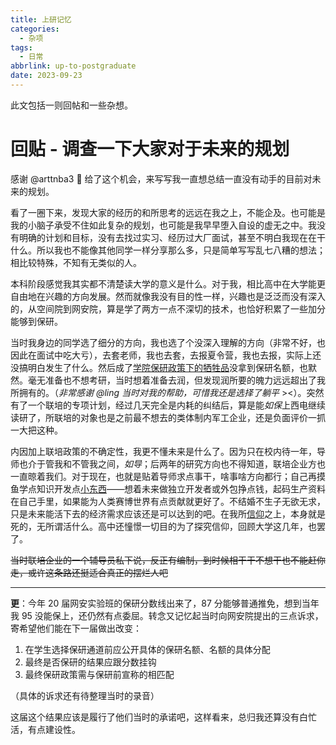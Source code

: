 ```yaml
---
title: 上研记忆
categories:
  - 杂项
tags:
  - 日常
abbrlink: up-to-postgraduate
date: 2023-09-23
---
```


此文包括一则回帖和一些杂想。

# 回贴 - 调查一下大家对于未来的规划 

感谢 @arttnba3 👴 给了这个机会，来写写我一直想总结一直没有动手的目前对未来的规划。

<!-- more -->

看了一圈下来，发现大家的经历的和所思考的远远在我之上，不能企及。也可能是我的小脑子承受不住如此复杂的规划，也可能是我早早堕入自设的虚无之中。我没有明确的计划和目标，没有去找过实习、经历过大厂面试，甚至不明白我现在在干什么。所以我也不能像其他同学一样分享那么多，只是简单写写乱七八糟的想法；相比较特殊，不知有无类似的人。

本科阶段感觉我其实都不清楚读大学的意义是什么。对于我，相比高中在大学能更自由地在兴趣的方向发展。然而就像我没有目的性一样，兴趣也是泛泛而没有深入的，从空间院到网安院，算是学了两方一点不深切的技术，也恰好积累了一些加分能够到保研。

当时我身边的同学选了细分的方向，我也选了个没深入理解的方向（非常不好，也因此在面试中吃大亏），去套老师，我也去套，去报夏令营，我也去报，实际上还没搞明白发生了什么。然后成了[学院保研政策下的牺牲品](https://github.com/zimuzi2019/xducs-learning-tips#%E5%8D%93%E8%B6%8A%E7%8F%AD:~:text=%E9%9A%8F%E6%84%8F%E6%8B%BF%E6%8D%8F%E3%80%82-,%E5%BD%93%E4%BA%8B%E4%BA%BA%E8%AF%B4%E6%98%8E%E4%B8%80%E4%B8%8B%E5%BD%93%E6%97%B6%E7%BD%91%E5%AE%89%E5%AE%9E%E9%AA%8C%E7%8F%AD%E7%9A%84%E6%83%85%E5%86%B5%EF%BC%9A,-%E5%BD%93%E6%97%B6%E6%88%91%E7%9A%84%E7%BB%BC%E5%90%88)没拿到保研名额，也默然。毫无准备也不想考研，当时想着准备去润，但发现润所要的魄力远远超出了我所拥有的。（*非常感谢 @ling 当时对我的帮助，可惜我还是选择了躺平* ><）。突然有了一个联培的专项计划，经过几天完全是内耗的纠结后，算是能*如保*上西电继续读研了，所联培的对象也是之前最不想去的类体制内军工企业，还是负面评价一抓一大把这种。

内因加上联培政策的不确定性，我更不懂未来是什么了。因为只在校内待一年，导师也介于管我和不管我之间，*如导*；后两年的研究方向也不得知道，联培企业方也一直晾着我们。对于现在，也就是贴着导师求点事干，啥事啥方向都行；自己再摸鱼学点知识开发点[小东西](https://github.com/framist/SAFC-bot)——想着未来做独立开发者或外包挣点钱，起码生产资料在自己手里，如果能为人类赛博世界有点贡献就更好了。不结婚不生子无欲无求，只是未来能活下去的经济需求应该还是可以达到的吧。在我所[信仰](https://framist.github.io/post/frame-2021.html)之上，本身就是死的，无所谓活什么。高中还憧憬一切目的为了探究信仰，回顾大学这几年，也罢了。

~~当时联培企业的一个辅导员私下说，反正有编制，到时候相干干不想干也不能赶你走，或许这条路还挺适合真正的摆烂人吧~~

---

**更**：今年 20 届网安实验班的保研分数线出来了，87 分能够普通推免，想到当年我 95 没能保上，还仍然有点委屈。转念又记忆起当时向网安院提出的三点诉求，寄希望他们能在下一届做出改变：

1. 在学生选择保研通道前应公开具体的保研名额、名额的具体分配
2. 最终是否保研的结果应跟分数挂钩
3. 最终保研政策需与保研前宣称的相匹配

（具体的诉求还有待整理当时的录音）

这届这个结果应该是履行了他们当时的承诺吧，这样看来，总归我还算没有白忙活，有点建设性。



<!-- # 变化 - 我对于世界理论认知

在我在这个世界轨道上的滑动的短短尺度上，世界理论的改变是微不足道的，主要的变化是我接触到的理论层次认知。就像小学、初中、高中、大学、研究生的所需掌握的学识变化一样。 -->

<!-- ...未完也可能不会待续 -->

